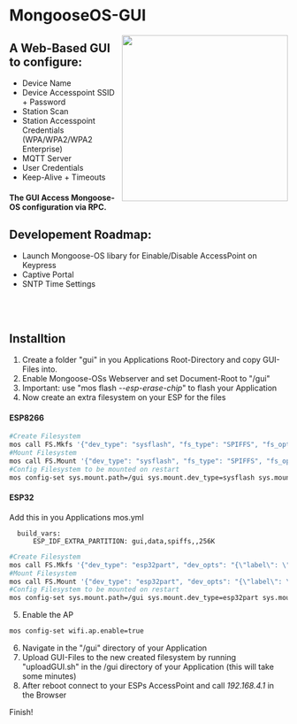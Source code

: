 # MongooseOS-GUI
<img width="300px" align="right" src="http://www.imakeyouintelligent.com/wp-content/uploads/2017/10/IMG_7905.jpg">

## A Web-Based GUI to configure:
  * Device Name
  * Device Accesspoint SSID + Password
  * Station Scan
  * Station Accesspoint Credentials (WPA/WPA2/WPA2 Enterprise)
  * MQTT Server
  * User Credentials
  * Keep-Alive + Timeouts
 
#### The GUI Access Mongoose-OS configuration via RPC.

## Developement Roadmap:
 * Launch Mongoose-OS libary for Einable/Disable AccessPoint on Keypress
 * Captive Portal
 * SNTP Time Settings
 
<br />
<br />

## Installtion
  1. Create a folder "gui" in you Applications Root-Directory and copy GUI-Files into.
  2. Enable Mongoose-OSs Webserver and set Document-Root to "/gui"
  3. Important: use "mos flash *--esp-erase-chip*" to flash your Application
  4. Now create an extra filesystem on your ESP for the files

  #### ESP8266
  ```bash
  #Create Filesystem
  mos call FS.Mkfs '{"dev_type": "sysflash", "fs_type": "SPIFFS", "fs_opts": "{\"addr\": 3145728, \"size\": 262144"}'
  #Mount Filesystem
  mos call FS.Mount '{"dev_type": "sysflash", "fs_type": "SPIFFS", "fs_opts": "{\"addr\": 3145728, \"size\": 262144}", "path": "/gui"}'
  #Config Filesystem to be mounted on restart
  mos config-set sys.mount.path=/gui sys.mount.dev_type=sysflash sys.mount.fs_type=SPIFFS 'sys.mount.fs_opts={"addr": 3145728, "size": 262144}'
  ```
  #### ESP32
  Add this in you Applications mos.yml
  ```yamal
    build_vars:                                           
        ESP_IDF_EXTRA_PARTITION: gui,data,spiffs,,256K
  ```
  ```bash
  #Create Filesystem
  mos call FS.Mkfs '{"dev_type": "esp32part", "dev_opts": "{\"label\": \"gui\"}", "fs_type": "SPIFFS"}'
  #Mount Filesystem
  mos call FS.Mount '{"dev_type": "esp32part", "dev_opts": "{\"label\": \"gui\"}", "fs_type": "SPIFFS", "path": "/gui"}'
  #Config Filesystem to be mounted on restart
  mos config-set sys.mount.path=/gui sys.mount.dev_type=esp32part sys.mount.fs_type=SPIFFS 'sys.mount.dev_opts={"label": "gui"}'
  ```
  
  5. Enable the AP
  ```bash
  mos config-set wifi.ap.enable=true
  ```
  
  6. Navigate in the "/gui" directory of your Application
  5. Upload GUI-Files to the new created filesystem by running "uploadGUI.sh" in the /gui directory of your Application (this will take some minutes)
  6. After reboot connect to your ESPs AccessPoint and call *192.168.4.1* in the Browser

  Finish!